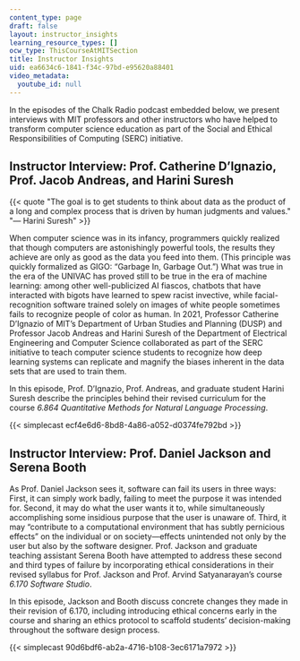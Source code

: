 ```yaml
---
content_type: page
draft: false
layout: instructor_insights
learning_resource_types: []
ocw_type: ThisCourseAtMITSection
title: Instructor Insights
uid: ea6634c6-1841-f34c-97bd-e95620a88401
video_metadata:
  youtube_id: null
---
```

In the episodes of the Chalk Radio podcast embedded below, we present interviews with MIT professors and other instructors who have helped to transform computer science education as part of the Social and Ethical Responsibilities of Computing (SERC) initiative.

## Instructor Interview: Prof. Catherine D’Ignazio, Prof. Jacob Andreas, and Harini Suresh

{{< quote "The goal is to get students to think about data as the product of a long and complex process that is driven by human judgments and values." "— Harini Suresh" >}}

When computer science was in its infancy, programmers quickly realized that though computers are astonishingly powerful tools, the results they achieve are only as good as the data you feed into them. (This principle was quickly formalized as GIGO: “Garbage In, Garbage Out.”) What was true in the era of the UNIVAC has proved still to be true in the era of machine learning: among other well-publicized AI fiascos, chatbots that have interacted with bigots have learned to spew racist invective, while facial-recognition software trained solely on images of white people sometimes fails to recognize people of color as human. In 2021, Professor Catherine D’Ignazio of MIT’s Department of Urban Studies and Planning (DUSP) and Professor Jacob Andreas and Harini Suresh of the Department of Electrical Engineering and Computer Science collaborated as part of the SERC initiative to teach computer science students to recognize how deep learning systems can replicate and magnify the biases inherent in the data sets that are used to train them.

In this episode, Prof. D’Ignazio, Prof. Andreas, and graduate student Harini Suresh describe the principles behind their revised curriculum for the course *6.864 Quantitative Methods for Natural Language Processing*.

{{< simplecast ecf4e6d6-8bd8-4a86-a052-d0374fe792bd >}}

## Instructor Interview: Prof. Daniel Jackson and Serena Booth

As Prof. Daniel Jackson sees it, software can fail its users in three ways: First, it can simply work badly, failing to meet the purpose it was intended for. Second, it may do what the user wants it to, while simultaneously accomplishing some insidious purpose that the user is unaware of. Third, it may “contribute to a computational environment that has subtly pernicious effects” on the individual or on society—effects unintended not only by the user but also by the software designer. Prof. Jackson and graduate teaching assistant Serena Booth have attempted to address these second and third types of failure by incorporating ethical considerations in their revised syllabus for Prof. Jackson and Prof. Arvind Satyanarayan’s course *6.170 Software Studio*. 

In this episode, Jackson and Booth discuss concrete changes they made in their revision of 6.170, including introducing ethical concerns early in the course and sharing an ethics protocol to scaffold students’ decision-making throughout the software design process. 

{{< simplecast 90d6bdf6-ab2a-4716-b108-3ec6171a7972 >}}